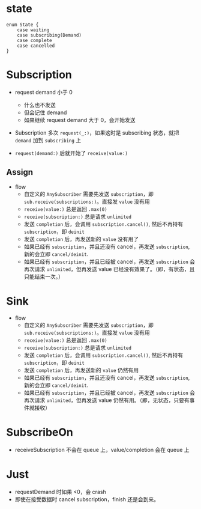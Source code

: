 # state

```
enum State {
	case waiting
	case subscribing(Demand)
	case complete
	case cancelled
}
```

# Subscription

+ request demand 小于 0
    - 什么也不发送
    - 但会记住 demand
    - 如果继续 request demand 大于 0，会开始发送


+ Subscription 多次 `request(_:)`，如果这时是 subscribing 状态，就把 `demand` 加到 `subscribing` 上
+ `request(demand:)` 后就开始了 `receive(value:)`

## Assign

- flow
    - 自定义的 `AnySubscriber` 需要先发送 `subscription`，即 `sub.receive(subscriptions:)`。直接发 `value` 没有用
    - `receive(value:)` 总是返回 `.max(0)`
    - `receive(subscription:)` 总是请求 `unlimited`
    - 发送 `completion` 后，会调用 `subscription.cancel()`, 然后不再持有 `subscription`，即 `deinit`
    - 发送 `completion` 后，再发送新的 `value` 没有用了
    - 如果已经有 `subscription`，并且还没有 cancel，再发送 `subscription`, 新的会立即 `cancel/deinit`.
    - 如果已经有 `subscription`，并且已经被 cancel，再发送 `subscription` 会再次请求 `unlimited`，但再发送 value 已经没有效果了。（即，有状态，且只能结束一次。）


# Sink

- flow
    - 自定义的 `AnySubscriber` 需要先发送 `subscription`，即 `sub.receive(subscriptions:)`。直接发 `value` 没有用
    - `receive(value:)` 总是返回 `.max(0)`
    - `receive(subscription:)` 总是请求 `unlimited`
    - 发送 `completion` 后，会调用 `subscription.cancel()`, 然后不再持有 `subscription`，即 `deinit`
    - 发送 `completion` 后，再发送新的 `value` 仍然有用
    - 如果已经有 `subscription`，并且还没有 cancel，再发送 `subscription`, 新的会立即 `cancel/deinit`.
    - 如果已经有 `subscription`，并且已经被 cancel，再发送 `subscription` 会再次请求 `unlimited`，但再发送 value 仍然有用。（即，无状态，只要有事件就接收）


# SubscribeOn

- receiveSubscription 不会在 queue 上，value/completion 会在 queue 上

# Just

- requestDemand 时如果 <0，会 crash
- 即使在接受数据时 cancel subscription，finish 还是会到来。